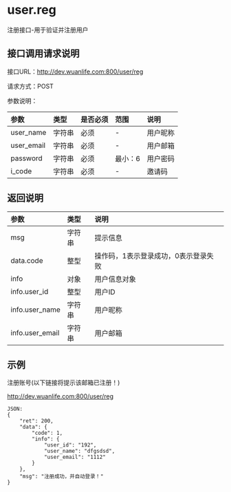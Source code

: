 # user.reg

注册接口-用于验证并注册用户

## 接口调用请求说明

接口URL：http://dev.wuanlife.com:800/user/reg

请求方式：POST

参数说明：

|参数|类型|是否必须|范围|说明|
|:--|:--|:--|:--|:--|
|user_name| 字符串 |   必须   |-|         用户昵称|
|user_email   | 字符串|   必须  |-|         用户邮箱|
|password| 字符串 |   必须   | 最小：6|           用户密码|
|i_code|字符串|必须|-|邀请码|

## 返回说明

|参数|类型|说明|
|:--|:--|:--|
|msg        |   字符串 |提示信息|
|data.code         | 整型 |  操作码，1表示登录成功，0表示登录失败|
|info         | 对象 | 用户信息对象|
|info.user_id  | 整型  | 用户ID|
|info.user_name| 字符串| 用户昵称|
|info.user_email   | 字符串| 用户邮箱|

## 示例

注册账号(以下链接将提示该邮箱已注册！)

http://dev.wuanlife.com:800/user/reg

    JSON:
    {
        "ret": 200,
        "data": {
            "code": 1,
            "info": {
                "user_id": "192",
                "user_name": "dfgsdsd",
                "user_email": "1112"
            }
        },
        "msg": "注册成功，并自动登录！"
    }